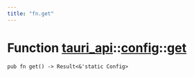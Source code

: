 ```yaml
---
title: "fn.get"
---
```


# Function [tauri_api](/docs/api/rust/tauri_api/../index.html)::​[config](/docs/api/rust/tauri_api/index.html)::​[get](/docs/api/rust/tauri_api/)

    pub fn get() -> Result<&'static Config>

